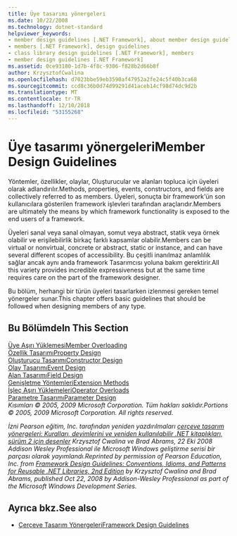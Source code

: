 ```yaml
---
title: Üye tasarımı yönergeleri
ms.date: 10/22/2008
ms.technology: dotnet-standard
helpviewer_keywords:
- member design guidelines [.NET Framework], about member design guidelines
- members [.NET Framework], design guidelines
- class library design guidelines [.NET Framework], members
- member design guidelines [.NET Framework]
ms.assetid: 0ce93180-1d7b-4f8c-9306-f828b2d66b8f
author: KrzysztofCwalina
ms.openlocfilehash: d7023bbe59eb3590af47952a2fe24c5f40b3ca68
ms.sourcegitcommit: ccd8c36b0d74d99291d41aceb14cf98d74dc9d2b
ms.translationtype: MT
ms.contentlocale: tr-TR
ms.lasthandoff: 12/10/2018
ms.locfileid: "53155268"
---
```

# <a name="member-design-guidelines"></a><span data-ttu-id="3cdf8-102">Üye tasarımı yönergeleri</span><span class="sxs-lookup"><span data-stu-id="3cdf8-102">Member Design Guidelines</span></span>
<span data-ttu-id="3cdf8-103">Yöntemler, özellikler, olaylar, Oluşturucular ve alanları topluca için üyeleri olarak adlandırılır.</span><span class="sxs-lookup"><span data-stu-id="3cdf8-103">Methods, properties, events, constructors, and fields are collectively referred to as members.</span></span> <span data-ttu-id="3cdf8-104">Üyeleri, sonuçta bir framework'ün son kullanıcılara gösterilen framework işlevleri tarafından araçlarıdır.</span><span class="sxs-lookup"><span data-stu-id="3cdf8-104">Members are ultimately the means by which framework functionality is exposed to the end users of a framework.</span></span>  
  
 <span data-ttu-id="3cdf8-105">Üyeleri sanal veya sanal olmayan, somut veya abstract, statik veya örnek olabilir ve erişilebilirlik birkaç farklı kapsamlar olabilir.</span><span class="sxs-lookup"><span data-stu-id="3cdf8-105">Members can be virtual or nonvirtual, concrete or abstract, static or instance, and can have several different scopes of accessibility.</span></span> <span data-ttu-id="3cdf8-106">Bu çeşitli inanılmaz anlamlılık sağlar ancak aynı anda framework Tasarımcısı yoluna bakım gerektirir.</span><span class="sxs-lookup"><span data-stu-id="3cdf8-106">All this variety provides incredible expressiveness but at the same time requires care on the part of the framework designer.</span></span>  
  
 <span data-ttu-id="3cdf8-107">Bu bölüm, herhangi bir türün üyeleri tasarlarken izlenmesi gereken temel yönergeler sunar.</span><span class="sxs-lookup"><span data-stu-id="3cdf8-107">This chapter offers basic guidelines that should be followed when designing members of any type.</span></span>  
  
## <a name="in-this-section"></a><span data-ttu-id="3cdf8-108">Bu Bölümde</span><span class="sxs-lookup"><span data-stu-id="3cdf8-108">In This Section</span></span>  
 [<span data-ttu-id="3cdf8-109">Üye Aşırı Yüklemesi</span><span class="sxs-lookup"><span data-stu-id="3cdf8-109">Member Overloading</span></span>](../../../docs/standard/design-guidelines/member-overloading.md)  
 [<span data-ttu-id="3cdf8-110">Özellik Tasarımı</span><span class="sxs-lookup"><span data-stu-id="3cdf8-110">Property Design</span></span>](../../../docs/standard/design-guidelines/property.md)  
 [<span data-ttu-id="3cdf8-111">Oluşturucu Tasarımı</span><span class="sxs-lookup"><span data-stu-id="3cdf8-111">Constructor Design</span></span>](../../../docs/standard/design-guidelines/constructor.md)  
 [<span data-ttu-id="3cdf8-112">Olay Tasarımı</span><span class="sxs-lookup"><span data-stu-id="3cdf8-112">Event Design</span></span>](../../../docs/standard/design-guidelines/event.md)  
 [<span data-ttu-id="3cdf8-113">Alan Tasarımı</span><span class="sxs-lookup"><span data-stu-id="3cdf8-113">Field Design</span></span>](../../../docs/standard/design-guidelines/field.md)  
 [<span data-ttu-id="3cdf8-114">Genişletme Yöntemleri</span><span class="sxs-lookup"><span data-stu-id="3cdf8-114">Extension Methods</span></span>](../../../docs/standard/design-guidelines/extension-methods.md)  
 [<span data-ttu-id="3cdf8-115">İşleç Aşırı Yüklemeleri</span><span class="sxs-lookup"><span data-stu-id="3cdf8-115">Operator Overloads</span></span>](../../../docs/standard/design-guidelines/operator-overloads.md)  
 [<span data-ttu-id="3cdf8-116">Parametre Tasarımı</span><span class="sxs-lookup"><span data-stu-id="3cdf8-116">Parameter Design</span></span>](../../../docs/standard/design-guidelines/parameter-design.md)  
 <span data-ttu-id="3cdf8-117">*Kısımları © 2005, 2009 Microsoft Corporation. Tüm hakları saklıdır.*</span><span class="sxs-lookup"><span data-stu-id="3cdf8-117">*Portions © 2005, 2009 Microsoft Corporation. All rights reserved.*</span></span>  
  
 <span data-ttu-id="3cdf8-118">*İzni Pearson eğitim, Inc. tarafından yeniden yazdırılmaları [çerçeve tasarım yönergeleri: Kuralları, deyimlerini ve yeniden kullanılabilir .NET kitaplıkları, sürüm 2 için desenler](https://www.informit.com/store/framework-design-guidelines-conventions-idioms-and-9780321545619) Krzysztof Cwalina ve Brad Abrams, 22 Eki 2008 Addison Wesley Professional ile Microsoft Windows geliştirme serisi bir parçası olarak yayımlandı.*</span><span class="sxs-lookup"><span data-stu-id="3cdf8-118">*Reprinted by permission of Pearson Education, Inc. from [Framework Design Guidelines: Conventions, Idioms, and Patterns for Reusable .NET Libraries, 2nd Edition](https://www.informit.com/store/framework-design-guidelines-conventions-idioms-and-9780321545619) by Krzysztof Cwalina and Brad Abrams, published Oct 22, 2008 by Addison-Wesley Professional as part of the Microsoft Windows Development Series.*</span></span>  
  
## <a name="see-also"></a><span data-ttu-id="3cdf8-119">Ayrıca bkz.</span><span class="sxs-lookup"><span data-stu-id="3cdf8-119">See also</span></span>

- [<span data-ttu-id="3cdf8-120">Çerçeve Tasarım Yönergeleri</span><span class="sxs-lookup"><span data-stu-id="3cdf8-120">Framework Design Guidelines</span></span>](../../../docs/standard/design-guidelines/index.md)
